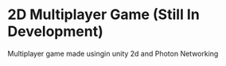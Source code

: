 # 2D Multiplayer Game (Still In Development)
Multiplayer game made usingin unity 2d and Photon Networking
